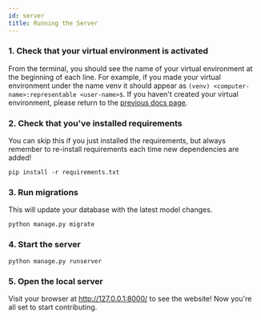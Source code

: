 ```yaml
---
id: server
title: Running the Server
---
```


### 1. Check that your virtual environment is activated

From the terminal, you should see the name of your virtual environment at the beginning of each line. For example, if you made your virtual environment under the name venv it should appear as `(venv) <computer-name>:representable <user-name>$`. If you haven't created your virtual environment, please return to the [previous docs page](doc1).

### 2. Check that you've installed requirements

You can skip this if you just installed the requirements, but always remember to re-install requirements each time new dependencies are added!

```
pip install -r requirements.txt
```

### 3. Run migrations

This will update your database with the latest model changes.

```
python manage.py migrate
```

### 4. Start the server

```
python manage.py runserver
```

### 5. Open the local server

Visit your browser at http://127.0.0.1:8000/ to see the website! Now you're all set to start contributing.
